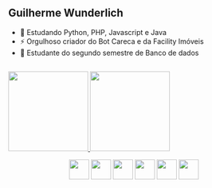 ## Guilherme Wunderlich 
- 🌱 Estudando Python, PHP, Javascript e Java
- ⚡ Orgulhoso criador do Bot Careca e da Facility Imóveis
- 💼 Estudante do segundo semestre de Banco de dados
##

<div>
  <a href="https://github.com/wunderlich-15">
  <img height="160em" src="https://github-readme-stats.vercel.app/api?username=wunderlich-15&count_private=true&theme=tokyonight"/>
  <img height="160em" src="https://github-readme-stats.vercel.app/api/top-langs/?username=wunderlich-15&layout=compact&theme=tokyonight"/>
  </a>
</div>

<div>
  <p align="center">
    <img align="center" height="40" width="40" src="https://cdn.jsdelivr.net/gh/devicons/devicon/icons/php/php-original.svg" />
    <img align="center" height="40" width="40" src="https://cdn.jsdelivr.net/gh/devicons/devicon/icons/python/python-original.svg" />
    <img align="center" height="40" width="40" src="https://cdn.jsdelivr.net/gh/devicons/devicon/icons/html5/html5-original.svg" />
    <img align="center" height="40" width="40" src="https://cdn.jsdelivr.net/gh/devicons/devicon/icons/css3/css3-original.svg" />
    <img align="center" height="40" width="40" src="https://cdn.jsdelivr.net/gh/devicons/devicon/icons/javascript/javascript-original.svg" />
    <img align="center" height="40" width="40" src="https://cdn.jsdelivr.net/gh/devicons/devicon/icons/java/java-original.svg" />
  </p>
</div>
